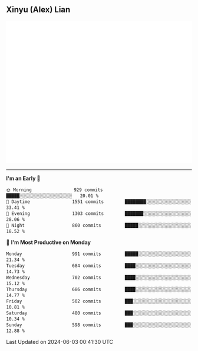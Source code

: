 ## Xinyu (Alex) Lian

!["Alex"](metrics-main.svg)

---
<!--START_SECTION:waka-->
**I'm an Early 🐤** 

```text
🌞 Morning                929 commits         █████░░░░░░░░░░░░░░░░░░░░   20.01 % 
🌆 Daytime                1551 commits        ████████░░░░░░░░░░░░░░░░░   33.41 % 
🌃 Evening                1303 commits        ███████░░░░░░░░░░░░░░░░░░   28.06 % 
🌙 Night                  860 commits         █████░░░░░░░░░░░░░░░░░░░░   18.52 % 
```
📅 **I'm Most Productive on Monday** 

```text
Monday                   991 commits         █████░░░░░░░░░░░░░░░░░░░░   21.34 % 
Tuesday                  684 commits         ████░░░░░░░░░░░░░░░░░░░░░   14.73 % 
Wednesday                702 commits         ████░░░░░░░░░░░░░░░░░░░░░   15.12 % 
Thursday                 686 commits         ████░░░░░░░░░░░░░░░░░░░░░   14.77 % 
Friday                   502 commits         ███░░░░░░░░░░░░░░░░░░░░░░   10.81 % 
Saturday                 480 commits         ███░░░░░░░░░░░░░░░░░░░░░░   10.34 % 
Sunday                   598 commits         ███░░░░░░░░░░░░░░░░░░░░░░   12.88 % 
```



 Last Updated on 2024-06-03 00:41:30 UTC
<!--END_SECTION:waka-->
